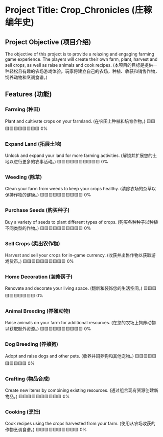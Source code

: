 # Project Title: Crop_Chronicles (庄稼编年史)

## Project Objective (项目介绍)

The objective of this project is to provide a relaxing and engaging farming game experience. The players will create their own farm, plant, harvest and sell crops, as well as raise animals and cook recipes. (本项目的目标是提供一种轻松且有趣的农场游戏体验。玩家将建立自己的农场，种植、收获和销售作物，饲养动物和烹调食谱。)



## Features (功能)

### Farming (种田)

Plant and cultivate crops on your farmland. (在农田上种植和培育作物。)
🟨🟨🟨🟨🟨🟨🟨🟨🟨🟨 0%
### Expand Land (拓展土地)

Unlock and expand your land for more farming activities. (解锁并扩展您的土地以进行更多的农事活动。)
🟨🟨🟨🟨🟨🟨🟨🟨🟨🟨 0%
### Weeding (除草)

Clean your farm from weeds to keep your crops healthy. (清除农场的杂草以保持作物的健康。)
🟨🟨🟨🟨🟨🟨🟨🟨🟨🟨 0%
### Purchase Seeds (购买种子)

Buy a variety of seeds to plant different types of crops. (购买各种种子以种植不同类型的作物。)
🟨🟨🟨🟨🟨🟨🟨🟨🟨🟨 0%
### Sell Crops (卖出农作物)

Harvest and sell your crops for in-game currency. (收获并出售作物以获取游戏货币。)
🟨🟨🟨🟨🟨🟨🟨🟨🟨🟨 0%
### Home Decoration (装修房子)

Renovate and decorate your living space. (翻新和装饰您的生活空间。)
🟨🟨🟨🟨🟨🟨🟨🟨🟨🟨 0%
### Animal Breeding (养殖动物)

Raise animals on your farm for additional resources. (在您的农场上饲养动物以获取额外资源。)
🟨🟨🟨🟨🟨🟨🟨🟨🟨🟨 0%
### Dog Breeding (养殖狗)

Adopt and raise dogs and other pets. (收养并饲养狗和其他宠物。)
🟨🟨🟨🟨🟨🟨🟨🟨🟨🟨 0%
### Crafting (物品合成)

Create new items by combining existing resources. (通过组合现有资源创建新物品。)
🟨🟨🟨🟨🟨🟨🟨🟨🟨🟨 0%
### Cooking (烹饪)

Cook recipes using the crops harvested from your farm. (使用从农场收获的作物烹调食谱。)
🟨🟨🟨🟨🟨🟨🟨🟨🟨🟨 0%